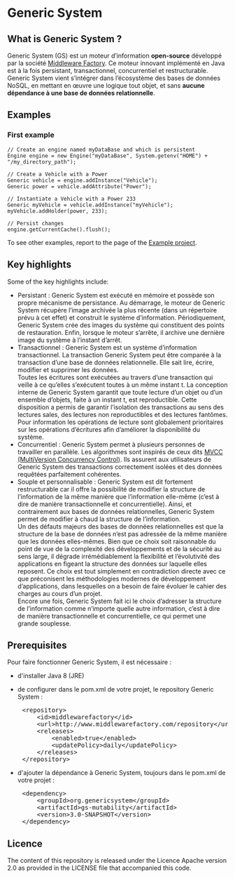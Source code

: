 Generic System
==============

What is Generic System ?
------------------------
Generic System (GS) est un moteur d’information **open-source** développé par la société [Middleware Factory](http://www.middlewarefactory.com/).
Ce moteur innovant implémenté en Java est à la fois persistant, transactionnel, concurrentiel et restructurable.
Generic System vient s’intégrer dans l’écosystème des bases de données NoSQL, en mettant en œuvre une logique tout objet, et sans **aucune dépendance à une base de données relationnelle**.

Examples
--------

### First example
    // Create an engine named myDataBase and which is persistent
	Engine engine = new Engine("myDataBase", System.getenv("HOME") + "/my_directory_path");
	
    // Create a Vehicle with a Power
	Generic vehicle = engine.addInstance("Vehicle");
	Generic power = vehicle.addAttribute("Power");
	
    // Instantiate a Vehicle with a Power 233
    Generic myVehicle = vehicle.addInstance("myVehicle");
    myVehicle.addHolder(power, 233);
    
    // Persist changes
    engine.getCurrentCache().flush();

To see other examples, report to the page of the [Example project](https://github.com/genericsystem/genericsystem2014/tree/master/gs-example).

Key highlights
--------------
Some of the key highlights include:
* Persistant : Generic System est exécuté en mémoire et possède son propre mécanisme de persistance.
Au démarrage, le moteur de Generic System récupère l’image archivée la plus récente (dans un répertoire prévu à cet effet) et construit le système d’information.
Périodiquement, Generic System crée des images du système qui constituent des points de restauration.
Enfin, lorsque le moteur s’arrête, il archive une dernière image du système à l’instant d’arrêt.
* Transactionnel : Generic System est un système d’information transactionnel.
La transaction Generic System peut être comparée à la transaction d’une base de données relationnelle.
Elle sait lire, écrire, modifier et supprimer les données.  
Toutes les écritures sont exécutées au travers d’une transaction qui veille à ce qu’elles s’exécutent toutes à un même instant t.
La conception interne de Generic System garantit que toute lecture d’un objet ou d’un ensemble d’objets, faite à un instant t, est reproductible.
Cette disposition a permis de garantir l’isolation des transactions au sens des lectures sales, des lectures non reproductibles et des lectures fantômes.  
Pour information les opérations de lecture sont globalement prioritaires sur les opérations d’écritures afin d’améliorer la disponibilité du système.
* Concurrentiel : Generic System permet à plusieurs personnes de travailler en parallèle.
Les algorithmes sont inspirés de ceux dits [MVCC (MultiVersion Concurrency Control)](http://en.wikipedia.org/wiki/Multiversion_concurrency_control).
Ils assurent aux utilisateurs de Generic System des transactions correctement isolées et des données requêtées parfaitement cohérentes.
* Souple et personnalisable : Generic System est dit fortement restructurable car il offre la possibilité de modifier la structure de l’information de la même manière que l’information elle-même (c’est à dire de manière transactionnelle et concurrentielle).
Ainsi, et contrairement aux bases de données relationnelles, Generic System permet de modifier à chaud la structure de l’information.  
Un des défauts majeurs des bases de données relationnelles est que la structure de la base de données n’est pas adressée de la même manière que les données elles-mêmes.
Bien que ce choix soit raisonnable du point de vue de la complexité des développements et de la sécurité au sens large, il dégrade irrémédiablement la flexibilité et l’évolutivité des applications en figeant la structure des données sur laquelle elles reposent.
Ce choix est tout simplement en contradiction directe avec ce que préconisent les méthodologies modernes de développement d’applications, dans lesquelles on a besoin de faire évoluer le cahier des charges au cours d’un projet.  
Encore une fois, Generic System fait ici le choix d’adresser la structure de l’information comme n’importe quelle autre information, c’est à dire de manière transactionnelle et concurrentielle, ce qui permet une grande souplesse.

Prerequisites
-------------

Pour faire fonctionner Generic System, il est nécessaire :
* d'installer Java 8 (JRE)

* de configurer dans le pom.xml de votre projet, le repository Generic System :
<pre>
    &lt;repository&gt;
    	&lt;id&gt;middlewarefactory&lt;/id&gt;
    	&lt;url&gt;http://www.middlewarefactory.com/repository&lt;/url&gt;
    	&lt;releases&gt;
    		&lt;enabled&gt;true&lt;/enabled&gt;
    		&lt;updatePolicy&gt;daily&lt;/updatePolicy&gt;
    	&lt;/releases&gt;
    &lt;/repository&gt;
</pre>

* d'ajouter la dépendance à Generic System, toujours dans le pom.xml de votre projet :
<pre>
    &lt;dependency&gt;
    	&lt;groupId&gt;org.genericsystem&lt;/groupId&gt;
    	&lt;artifactId&gt;gs-mutability&lt;/artifactId&gt;
    	&lt;version&gt;3.0-SNAPSHOT&lt;/version&gt;
    &lt;/dependency&gt;
</pre>

Licence
-------

The content of this repository is released under the Licence Apache version 2.0 as provided in the LICENSE file that accompanied this code.
